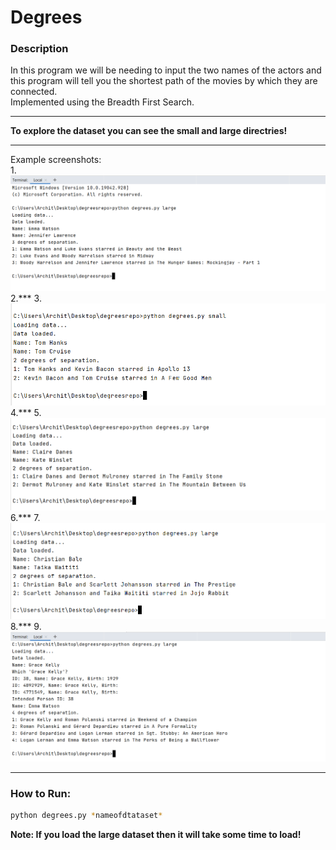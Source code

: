 # Degrees

### Description
In this program we will be needing to input the two names of the actors and this program will tell you the shortest path of the movies by which they are connected.  
Implemented using the Breadth First Search.
***
**To explore the dataset you can see the small and large directries!**
***
Example screenshots:  
1.![ex1](screenshots/ex1.png)
2.***
3.![ex2](screenshots/ex2.png)
4.***
5.![ex3](screenshots/ex3.png)
6.***
7.![ex4](screenshots/ex4.png)
8.***
9.![ex5](screenshots/ex5.png)
***
### How to Run:
```Bash
python degrees.py *nameofdtataset*
```
**Note: If you load the large dataset then it will take some time to load!**
